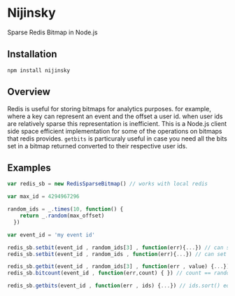 # Nijinsky
Sparse Redis Bitmap in Node.js

## Installation

`npm install nijinsky`

## Overview
Redis is useful for storing bitmaps for analytics purposes. for example, where a key can represent an event and the offset a user id. when user ids are relatively sparse this representation is inefficient. This is a Node.js client side space efficient implementation for some of the operations on bitmaps that redis provides. `getbits` is particuraly useful in case you need all the bits set in a bitmap returned converted to their respective user ids.

## Examples

``` javascript
var redis_sb = new RedisSparseBitmap() // works with local redis

var max_id = 4294967296

random_ids = _.times(10, function() {
    return _.random(max_offset)
  })

var event_id = 'my event id'

redis_sb.setbit(event_id , random_ids[3] , function(err){...}) // can set a single value
redis_sb.setbit(event_id , random_ids , function(err){...}) // can set multiple values

redis_sb.getbit(event_id , random_ids[3] , function(err , value) {...})
redis_sb.bitcount(event_id , function(err,count) { }) // count == random_ids.length

redis_sb.getbits(event_id , function(err , ids) {...}) // ids.sort() equals random_ids.sort()

```

